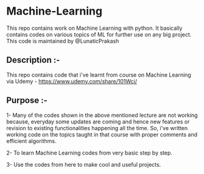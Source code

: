 # Machine-Learning
This repo contains work on Machine Learning with python. It basically contains codes on various topics of ML for further use on any big project.
This code is maintained by @LunaticPrakash
## Description :-
This repo contains code that i've learnt from course on Machine Learning via Udemy - https://www.udemy.com/share/101Wci/

## Purpose :-

1- Many of the codes shown in the above mentioned lecture are not working because, everyday some updates are coming and hence new 
features or revision to existing functionalities happening all the time. So, i've written working code on the topics taught in that course with proper comments and efficient algorithms.

2- To learn Machine Learning codes from very basic step by step.

3- Use the codes from here to make cool and useful projects.

